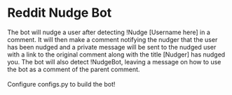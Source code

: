 # Reddit Nudge Bot
The bot will nudge a user after detecting !Nudge [Username here] in a comment. It will then make a comment notifying the nudger that the user has been nudged and a private message will be sent to the nudged user with a link to the original comment along with the title [Nudger] has nudged you. The bot will also detect !NudgeBot, leaving a message on how to use the bot as a comment of the parent comment.<br><br>Configure configs.py to build the bot!

